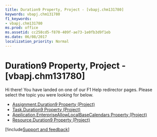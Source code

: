 ```yaml
---
title: Duration9 Property, Project - [vbapj.chm131780]
keywords: vbapj.chm131780
f1_keywords:
- vbapj.chm131780
ms.prod: office
ms.assetid: cc258cd5-f870-409f-ae73-1e0fb3d9f1eb
ms.date: 06/08/2017
localization_priority: Normal
---
```



# Duration9 Property, Project - [vbapj.chm131780]

Hi there! You have landed on one of our F1 Help redirector pages. Please select the topic you were looking for below.

- [Assignment.Duration9 Property (Project)](https://msdn.microsoft.com/library/5b7d66df-21e6-cbf0-788d-260ec048f062%28Office.15%29.aspx)
- [Task.Duration9 Property (Project)](https://msdn.microsoft.com/library/a5abc0f8-3807-e265-884a-860583c41ada%28Office.15%29.aspx)
- [Application.EnterpriseAllowLocalBaseCalendars Property (Project)](https://msdn.microsoft.com/library/91c15501-a321-47fb-7c9a-ebe894ead50a%28Office.15%29.aspx)
- [Resource.Duration9 Property (Project)](https://msdn.microsoft.com/library/05833578-6f5d-0a20-3d4f-f83b0fe5d198%28Office.15%29.aspx)

[!include[Support and feedback](~/includes/feedback-boilerplate.md)]